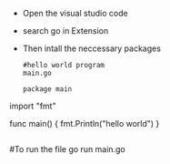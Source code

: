 - Open the visual studio code
- search go in Extension
- Then intall the neccessary packages

  ```
  #hello world program
  main.go
  ```

  ```
  package main

import "fmt"

func main() {
	fmt.Println("hello world")
}
```

```
#To run the file
go run main.go
```
